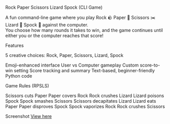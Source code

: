 Rock Paper Scissors Lizard Spock (CLI Game)

A fun command-line game where you play Rock 🪨 Paper 📄 Scissors ✂️ Lizard 🦎 Spock 🖖 against the computer.  
You choose how many rounds it takes to win, and the game continues until either you or the computer reaches that score!

Features

5 creative choices: Rock, Paper, Scissors, Lizard, Spock

Emoji-enhanced interface
User vs Computer gameplay
Custom score-to-win setting
Score tracking and summary
Text-based, beginner-friendly Python code

Game Rules (RPSLS)

Scissors cuts Paper
Paper covers Rock
Rock crushes Lizard
Lizard poisons Spock
Spock smashes Scissors
Scissors decapitates Lizard
Lizard eats Paper
Paper disproves Spock
Spock vaporizes Rock
Rock crushes Scissors

Screenshot
[View here](https://drive.google.com/file/d/1u96KJ5x_EOi6yVsPTVPWo7mRteXSTIt3/view?usp=sharing)
